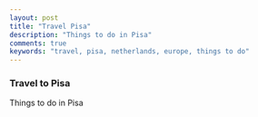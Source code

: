 ```yaml
---
layout: post
title: "Travel Pisa"
description: "Things to do in Pisa"
comments: true
keywords: "travel, pisa, netherlands, europe, things to do"
---
```


### Travel to Pisa

Things to do in Pisa